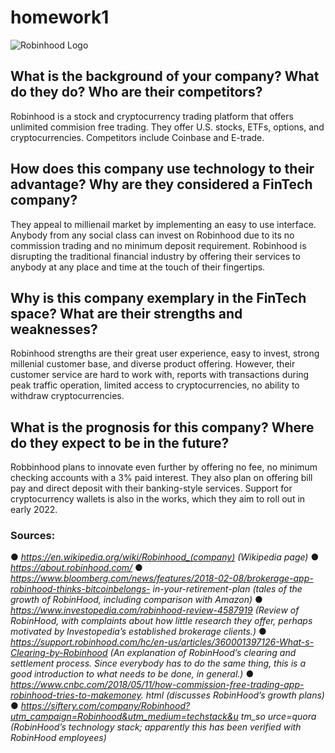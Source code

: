 # homework1

![Robinhood Logo](https://howardlindzon.com/wp-content/uploads/2015/12/robinhood-logo-black-vert-center.png)

## What is the background of your company? What do they do? Who are their competitors?

Robinhood is a stock and cryptocurrency trading platform that offers unlimited commision free trading. They offer U.S. stocks, ETFs, options, and cryptocurrencies. Competitors include Coinbase and E-trade.

## How does this company use technology to their advantage? Why are they considered a FinTech company?

They appeal to millienail market by implementing an easy to use interface. Anybody from any social class can invest on Robinhood due to its no commission trading and no minimum deposit requirement. Robinhood is disrupting the traditional financial industry by offering their services to anybody at any place and time at the touch of their fingertips.

## Why is this company exemplary in the FinTech space? What are their strengths and weaknesses?

Robinhood strengths are their great user experience, easy to invest, strong millenial customer base, and diverse product offering. However, their customer service are hard to work with, reports with transactions during peak traffic operation, limited access to cryptocurrencies, no ability to withdraw cryptocurrencies.

## What is the prognosis for this company? Where do they expect to be in the future?

Robbinhood plans to innovate even further by offering no fee, no minimum checking accounts with a 3% paid interest. They also plan on offering bill pay and direct deposit with their banking-style services. Support for cryptocurrency wallets is also in the works, which they aim to roll out in early 2022.

### Sources:

● *https://en.wikipedia.org/wiki/Robinhood_(company) (Wikipedia page)*
● *https://about.robinhood.com/*
● *https://www.bloomberg.com/news/features/2018-02-08/brokerage-app-robinhood-thinks-bitcoinbelongs-
in-your-retirement-plan (tales of the growth of RobinHood, including comparison with
Amazon)*
● *https://www.investopedia.com/robinhood-review-4587919 (Review of RobinHood, with
complaints about how little research they offer, perhaps motivated by Investopedia’s established
brokerage clients.)*
● *https://support.robinhood.com/hc/en-us/articles/360001397126-What-s-Clearing-by-Robinhood
(An explanation of RobinHood’s clearing and settlement process. Since everybody has to do the
same thing, this is a good introduction to what needs to be done, in general.)*
● *https://www.cnbc.com/2018/05/11/how-commission-free-trading-app-robinhood-tries-to-makemoney.
html (discusses RobinHood’s growth plans)*
● *https://siftery.com/company/Robinhood?utm_campaign=Robinhood&utm_medium=techstack&u
tm_so urce=quora (RobinHood’s technology stack; apparently this has been verified with
RobinHood employees)*
